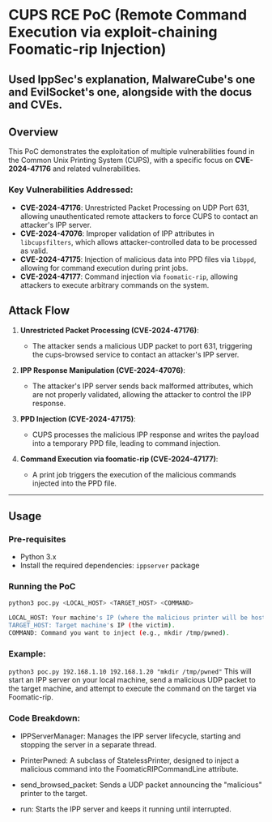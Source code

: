 # CUPS RCE PoC (Remote Command Execution via exploit-chaining Foomatic-rip Injection)

## Used IppSec's explanation, MalwareCube's one and EvilSocket's one, alongside with the docus and CVEs.

## Overview

This PoC demonstrates the exploitation of multiple vulnerabilities found in the Common Unix Printing System (CUPS), with a specific focus on **CVE-2024-47176** and related vulnerabilities.

### Key Vulnerabilities Addressed:

- **CVE-2024-47176**: Unrestricted Packet Processing on UDP Port 631, allowing unauthenticated remote attackers to force CUPS to contact an attacker's IPP server.
- **CVE-2024-47076**: Improper validation of IPP attributes in `libcupsfilters`, which allows attacker-controlled data to be processed as valid.
- **CVE-2024-47175**: Injection of malicious data into PPD files via `libppd`, allowing for command execution during print jobs.
- **CVE-2024-47177**: Command injection via `foomatic-rip`, allowing attackers to execute arbitrary commands on the system.

## Attack Flow

1. **Unrestricted Packet Processing (CVE-2024-47176)**: 
   - The attacker sends a malicious UDP packet to port 631, triggering the cups-browsed service to contact an attacker's IPP server.
   
2. **IPP Response Manipulation (CVE-2024-47076)**: 
   - The attacker's IPP server sends back malformed attributes, which are not properly validated, allowing the attacker to control the IPP response.

3. **PPD Injection (CVE-2024-47175)**:
   - CUPS processes the malicious IPP response and writes the payload into a temporary PPD file, leading to command injection.

4. **Command Execution via foomatic-rip (CVE-2024-47177)**:
   - A print job triggers the execution of the malicious commands injected into the PPD file.

---

## Usage

### Pre-requisites

- Python 3.x
- Install the required dependencies: `ippserver` package

### Running the PoC

```bash
python3 poc.py <LOCAL_HOST> <TARGET_HOST> <COMMAND>

LOCAL_HOST: Your machine's IP (where the malicious printer will be hosted).
TARGET_HOST: Target machine's IP (the victim).
COMMAND: Command you want to inject (e.g., mkdir /tmp/pwned).
```
### Example:
`python3 poc.py 192.168.1.10 192.168.1.20 "mkdir /tmp/pwned"`
This will start an IPP server on your local machine, send a malicious UDP packet to the target machine, and attempt to execute the command on the target via Foomatic-rip.

### Code Breakdown:

- IPPServerManager: Manages the IPP server lifecycle, starting and stopping the server in a separate thread.

- PrinterPwned: A subclass of StatelessPrinter, designed to inject a malicious command into the FoomaticRIPCommandLine attribute.

- send_browsed_packet: Sends a UDP packet announcing the "malicious" printer to the target.

- run: Starts the IPP server and keeps it running until interrupted.






